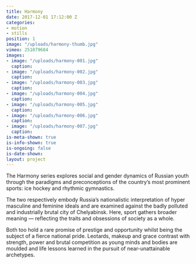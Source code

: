 ```yaml
---
title: Harmony
date: 2017-12-01 17:12:00 Z
categories:
- motion
- stills
position: 1
image: "/uploads/harmony-thumb.jpg"
vimeo: 251079684
images:
- image: "/uploads/harmony-001.jpg"
  caption: 
- image: "/uploads/harmony-002.jpg"
  caption: 
- image: "/uploads/harmony-003.jpg"
  caption: 
- image: "/uploads/harmony-004.jpg"
  caption: 
- image: "/uploads/harmony-005.jpg"
  caption: 
- image: "/uploads/harmony-006.jpg"
  caption: 
- image: "/uploads/harmony-007.jpg"
  caption: 
is-meta-shown: true
is-info-shown: true
is-ongoing: false
is-date-shown: 
layout: project
---
```


The Harmony series explores social and gender dynamics of Russian youth through the paradigms and preconceptions of the country’s most prominent sports: ice hockey and rhythmic gymnastics.

The two respectively embody Russia’s nationalistic interpretation of hyper masculine and feminine ideals and are examined against the badly polluted and industrially brutal city of Chelyabinsk. Here, sport gathers broader meaning — reflecting the traits and obsessions of society as a whole.

Both too hold a rare promise of prestige and opportunity whilst being the subject of a fierce national pride. Leotards, makeup and grace contrast with strength, power and brutal competition as young minds and bodies are moulded and life lessons learned in the pursuit of near-unattainable archetypes. 